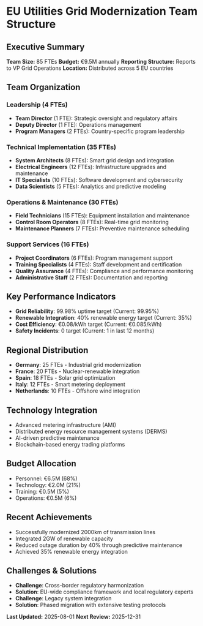 # EU Utilities Grid Modernization Team Structure

## Executive Summary
**Team Size:** 85 FTEs
**Budget:** €9.5M annually
**Reporting Structure:** Reports to VP Grid Operations
**Location:** Distributed across 5 EU countries

## Team Organization

### Leadership (4 FTEs)
- **Team Director** (1 FTE): Strategic oversight and regulatory affairs
- **Deputy Director** (1 FTE): Operations management
- **Program Managers** (2 FTEs): Country-specific program leadership

### Technical Implementation (35 FTEs)
- **System Architects** (8 FTEs): Smart grid design and integration
- **Electrical Engineers** (12 FTEs): Infrastructure upgrades and maintenance
- **IT Specialists** (10 FTEs): Software development and cybersecurity
- **Data Scientists** (5 FTEs): Analytics and predictive modeling

### Operations & Maintenance (30 FTEs)
- **Field Technicians** (15 FTEs): Equipment installation and maintenance
- **Control Room Operators** (8 FTEs): Real-time grid monitoring
- **Maintenance Planners** (7 FTEs): Preventive maintenance scheduling

### Support Services (16 FTEs)
- **Project Coordinators** (6 FTEs): Program management support
- **Training Specialists** (4 FTEs): Staff development and certification
- **Quality Assurance** (4 FTEs): Compliance and performance monitoring
- **Administrative Staff** (2 FTEs): Documentation and reporting

## Key Performance Indicators
- **Grid Reliability**: 99.98% uptime target (Current: 99.95%)
- **Renewable Integration**: 40% renewable energy target (Current: 35%)
- **Cost Efficiency**: €0.08/kWh target (Current: €0.085/kWh)
- **Safety Incidents**: 0 target (Current: 1 in last 12 months)

## Regional Distribution
- **Germany**: 25 FTEs - Industrial grid modernization
- **France**: 20 FTEs - Nuclear-renewable integration
- **Spain**: 18 FTEs - Solar grid optimization
- **Italy**: 12 FTEs - Smart metering deployment
- **Netherlands**: 10 FTEs - Offshore wind integration

## Technology Integration
- Advanced metering infrastructure (AMI)
- Distributed energy resource management systems (DERMS)
- AI-driven predictive maintenance
- Blockchain-based energy trading platforms

## Budget Allocation
- Personnel: €6.5M (68%)
- Technology: €2.0M (21%)
- Training: €0.5M (5%)
- Operations: €0.5M (6%)

## Recent Achievements
- Successfully modernized 2000km of transmission lines
- Integrated 2GW of renewable capacity
- Reduced outage duration by 40% through predictive maintenance
- Achieved 35% renewable energy integration

## Challenges & Solutions
- **Challenge**: Cross-border regulatory harmonization
- **Solution**: EU-wide compliance framework and local regulatory experts
- **Challenge**: Legacy system integration
- **Solution**: Phased migration with extensive testing protocols

**Last Updated:** 2025-08-01
**Next Review:** 2025-12-31
